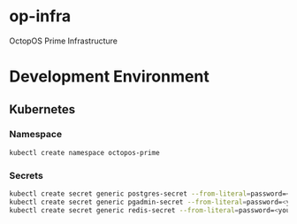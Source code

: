 # op-infra
OctopOS Prime Infrastructure

# Development Environment

## Kubernetes

### Namespace

```bash
kubectl create namespace octopos-prime
```

### Secrets

```bash
kubectl create secret generic postgres-secret --from-literal=password=<your-password>
kubectl create secret generic pgadmin-secret --from-literal=password=<your-password>
kubectl create secret generic redis-secret --from-literal=password=<your-password>
```

